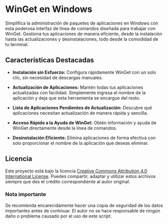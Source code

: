 # WinGet en Windows

Simplifica la administración de paquetes de aplicaciones en Windows con esta poderosa interfaz de línea de comandos diseñada para trabajar con WinGet. Gestiona tus aplicaciones de manera eficiente, desde la instalación hasta las actualizaciones y desinstalaciones, todo desde la comodidad de tu terminal.

## Características Destacadas

- **Instalación sin Esfuerzo:** Configura rápidamente WinGet con un solo clic, sin necesidad de descargas manuales.

- **Actualización de Aplicaciones:** Mantén todas tus aplicaciones actualizadas con facilidad. Simplemente ingresa el nombre de la aplicación y deja que esta herramienta se encargue del resto.

- **Lista de Aplicaciones Pendientes de Actualización:** Descubre qué aplicaciones necesitan actualización de manera rápida y sencilla.

- **Acceso Rápido a la Ayuda de WinGet:** Obtén información y ayuda de WinGet directamente desde la línea de comandos.

- **Desinstalación Eficiente:** Elimina aplicaciones de forma efectiva con solo proporcionar el nombre de la aplicación que deseas eliminar.

## Licencia

Este proyecto está bajo la licencia [Creative Commons Attribution 4.0 International License](https://creativecommons.org/licenses/by/4.0/). Puedes compartir, adaptar y utilizar estos archivos siempre que des el crédito correspondiente al autor original.

### Nota importante
Se recomienda encarecidamente hacer una copia de seguridad de los datos importantes antes de continuar. El autor no se hace responsable de ningún daño o problema causado por el uso de este script.
